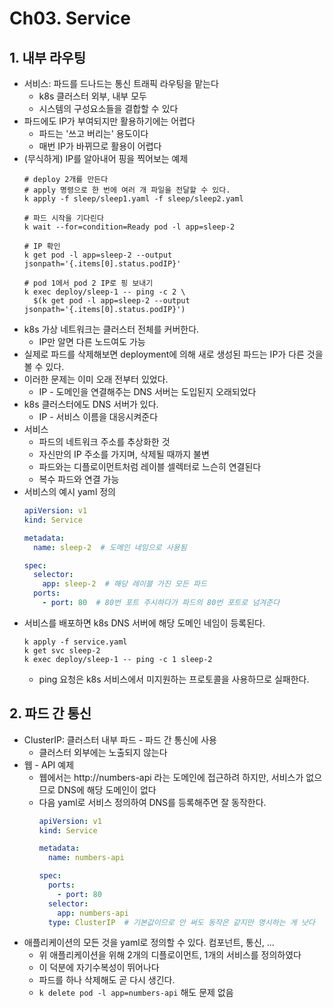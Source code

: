 # Ch03. Service

## 1. 내부 라우팅
* 서비스: 파드를 드나드는 통신 트래픽 라우팅을 맡는다
  * k8s 클러스터 외부, 내부 모두
  * 시스템의 구성요소들을 결합할 수 있다
* 파드에도 IP가 부여되지만 활용하기에는 어렵다
  * 파드는 '쓰고 버리는' 용도이다
  * 매번 IP가 바뀌므로 활용이 어렵다
* (무식하게) IP를 알아내어 핑을 찍어보는 예제
  ```shell
  # deploy 2개를 만든다
  # apply 명령으로 한 번에 여러 개 파일을 전달할 수 있다.
  k apply -f sleep/sleep1.yaml -f sleep/sleep2.yaml
  
  # 파드 시작을 기다린다
  k wait --for=condition=Ready pod -l app=sleep-2
  
  # IP 확인
  k get pod -l app=sleep-2 --output jsonpath='{.items[0].status.podIP}'
  
  # pod 1에서 pod 2 IP로 핑 보내기
  k exec deploy/sleep-1 -- ping -c 2 \
    $(k get pod -l app=sleep-2 --output jsonpath='{.items[0].status.podIP}')
  ```
* k8s 가상 네트워크는 클러스터 전체를 커버한다.
  * IP만 알면 다른 노드여도 가능
* 실제로 파드를 삭제해보면 deployment에 의해 새로 생성된 파드는 IP가 다른 것을 볼 수 있다.
* 이러한 문제는 이미 오래 전부터 있었다.
  * IP - 도메인을 연결해주는 DNS 서버는 도입된지 오래되었다
* k8s 클러스터에도 DNS 서버가 있다.
  * IP - 서비스 이름을 대응시켜준다
* 서비스
  * 파드의 네트워크 주소를 추상화한 것
  * 자신만의 IP 주소를 가지며, 삭제될 때까지 불변
  * 파드와는 디플로이먼트처럼 레이블 셀렉터로 느슨히 연결된다
  * 복수 파드와 연결 가능
* 서비스의 예시 yaml 정의
  ```yaml
  apiVersion: v1
  kind: Service
  
  metadata:
    name: sleep-2  # 도메인 네임으로 사용됨
  
  spec:
    selector:
      app: sleep-2  # 해당 레이블 가진 모든 파드
    ports:
      - port: 80  # 80번 포트 주시하다가 파드의 80번 포트로 넘겨준다
  ```
* 서비스를 배포하면 k8s DNS 서버에 해당 도메인 네임이 등록된다.
  ```shell
  k apply -f service.yaml
  k get svc sleep-2
  k exec deploy/sleep-1 -- ping -c 1 sleep-2
  ```
  * ping 요청은 k8s 서비스에서 미지원하는 프로토콜을 사용하므로 실패한다.

## 2. 파드 간 통신
* ClusterIP: 클러스터 내부 파드 - 파드 간 통신에 사용
  * 클러스터 외부에는 노출되지 않는다
* 웹 - API 예제
  * 웹에서는 http://numbers-api 라는 도메인에 접근하려 하지만, 서비스가 없으므로 DNS에 해당 도메인이 없다
  * 다음 yaml로 서비스 정의하여 DNS를 등록해주면 잘 동작한다.
    ```yaml
    apiVersion: v1
    kind: Service
  
    metadata:
      name: numbers-api
  
    spec:
      ports:
        - port: 80
      selector:
        app: numbers-api
      type: ClusterIP  # 기본값이므로 안 써도 동작은 같지만 명시하는 게 낫다
    ```
* 애플리케이션의 모든 것을 yaml로 정의할 수 있다. 컴포넌트, 통신, ...
  * 위 애플리케이션을 위해 2개의 디플로이먼트, 1개의 서비스를 정의하였다
  * 이 덕분에 자기수복성이 뛰어나다
  * 파드를 하나 삭제해도 곧 다시 생긴다.
  * ` k delete pod -l app=numbers-api ` 해도 문제 없음
